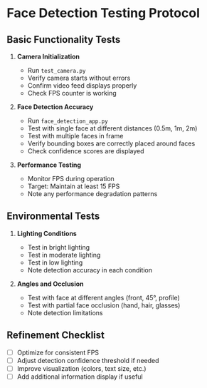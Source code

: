 # Face Detection Testing Protocol

## Basic Functionality Tests

1. **Camera Initialization**
   - Run `test_camera.py`
   - Verify camera starts without errors
   - Confirm video feed displays properly
   - Check FPS counter is working

2. **Face Detection Accuracy**
   - Run `face_detection_app.py`
   - Test with single face at different distances (0.5m, 1m, 2m)
   - Test with multiple faces in frame
   - Verify bounding boxes are correctly placed around faces
   - Check confidence scores are displayed

3. **Performance Testing**
   - Monitor FPS during operation
   - Target: Maintain at least 15 FPS
   - Note any performance degradation patterns

## Environmental Tests

1. **Lighting Conditions**
   - Test in bright lighting
   - Test in moderate lighting
   - Test in low lighting
   - Note detection accuracy in each condition

2. **Angles and Occlusion**
   - Test with face at different angles (front, 45°, profile)
   - Test with partial face occlusion (hand, hair, glasses)
   - Note detection limitations

## Refinement Checklist

- [ ] Optimize for consistent FPS
- [ ] Adjust detection confidence threshold if needed
- [ ] Improve visualization (colors, text size, etc.)
- [ ] Add additional information display if useful
